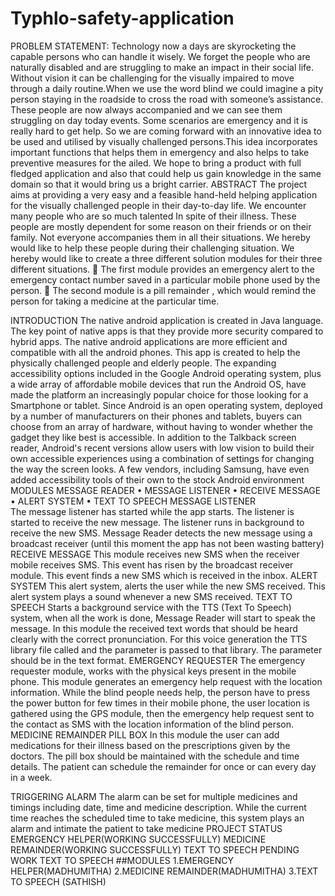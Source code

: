 # Typhlo-safety-application
PROBLEM STATEMENT:
Technology now a days are skyrocketing the capable persons who can handle it wisely. We  forget the people who are naturally disabled and are struggling to make an impact in their social life. Without vision it can be challenging for the visually impaired to move through a daily routine.When we use the word blind we could imagine a pity person staying in the roadside to cross the road with someone’s assistance. These people are now always accompanied and we can see them struggling on day today events. Some scenarios are emergency and it is really hard to get help. So we are coming forward with an innovative idea to be used and utilised by visually challenged persons.This idea incorporates important functions that helps them in emergency and also helps to take preventive measures for the ailed. We hope to bring a product with full fledged application and also that could help us gain knowledge in the same domain so that it would bring us a bright carrier.
ABSTRACT
The project aims at providing a  very easy  and a feasible hand-held helping application for the visually challenged people in their day-to-day life. We encounter many people who are so much talented In spite of their illness. These people are mostly dependent for some reason on their friends or on their family. Not everyone accompanies them in all their situations. We hereby would like to help these people during their challenging situation. We hereby would like to create a three different solution modules for their three different situations. 
	The first module provides an emergency alert to the emergency contact number saved in a particular mobile phone used by the person. 
	The second module is a pill remainder , which would remind the person for taking a medicine at the particular time.  
 
INTRODUCTION
 The native android application is created in Java language.  The key point of  native apps is that they provide more security compared to hybrid apps. The native android applications are more efficient and compatible with all the android phones. This app is created to help the physically challenged people and elderly people. The expanding accessibility options included in the Google Android operating system, plus a wide array of affordable mobile devices that run the Android OS, have made the platform an increasingly popular choice for those looking for a Smartphone or tablet. Since Android is an open operating system, deployed by a number of manufacturers on their phones and tablets, buyers can choose from an array of hardware, without having to wonder whether the gadget they like best is accessible. In addition to the Talkback screen reader, Android's recent versions allow users with low vision to build their own accessible experiences using a combination of settings for changing the way the screen looks. A few vendors, including Samsung, have even added accessibility tools of their own to the stock Android environment
                                                      MODULES
 MESSAGE READER
•	MESSAGE LISTENER
•	RECEIVE MESSAGE
•	ALERT SYSTEM
•	TEXT TO SPEECH
MESSAGE LISTENER			
The message listener has started while the app starts. The listener is started to receive the new message. The listener runs in background to receive the new SMS. Message Reader detects the new message using a broadcast receiver (until this moment the app has not been wasting battery)
RECEIVE MESSAGE
This module receives new SMS when the receiver mobile receives SMS. This event has risen by the broadcast receiver module. This event finds a new SMS which is received in the inbox. 
ALERT SYSTEM
This alert system, alerts the user while the new SMS received. This alert system plays a sound whenever a new SMS received. 
TEXT TO SPEECH
Starts a background service with the TTS (Text To Speech) system, when all the work is done, Message Reader will start to speak the message. In this module the received text words that should be heard clearly with the correct pronunciation. For this voice generation the TTS library file called and the parameter is passed to that library. The parameter should be in the text format.
 EMERGENCY REQUESTER
The emergency requester module, works with the physical keys present in the mobile phone. This module generates an emergency help request with the location information. While the blind people needs help, the person have to press the power button for few times in their mobile phone, the user location is gathered using the GPS module, then the emergency help request sent to the contact as SMS with the location information of the blind person. 
 MEDICINE REMAINDER
PILL BOX
In this module the user can add medications for their illness based on the prescriptions given by the doctors. The pill box should be maintained with the schedule and time details. The patient can schedule the remainder for once or can every day in a week. 

TRIGGERING ALARM 
The alarm can be set for multiple medicines and timings including date, time and medicine description. While the current time reaches the scheduled time to take medicine, this system plays an alarm and intimate the patient to take medicine
PROJECT STATUS
EMERGENCY HELPER(WORKING SUCCESSFULLY)
MEDICINE REMAINDER(WORKING SUCCESSFULLY)
TEXT TO SPEECH 
PENDING WORK 
TEXT TO SPEECH
##MODULES
1.EMERGENCY HELPER(MADHUMITHA)
2.MEDICINE REMAINDER(MADHUMITHA)
3.TEXT TO SPEECH (SATHISH)



 






